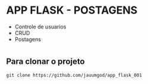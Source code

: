 <h1>APP FLASK  - POSTAGENS</h1>

- Controle de usuarios
- CRUD
- Postagens
#
<h2>Para clonar o projeto</h2>

```
git clone https://github.com/jauumgod/app_flask_001
```
